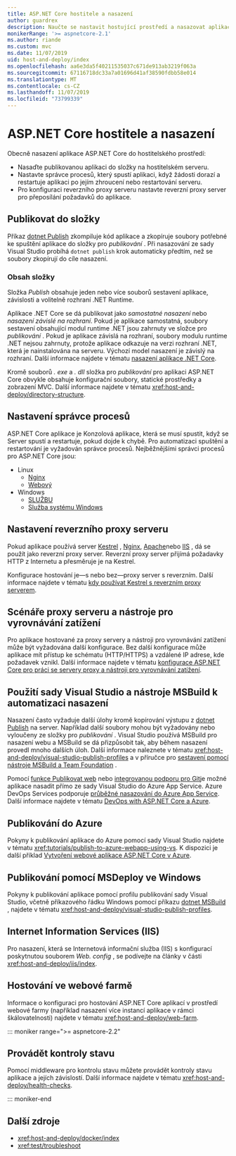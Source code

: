 ```yaml
---
title: ASP.NET Core hostitele a nasazení
author: guardrex
description: Naučte se nastavit hostující prostředí a nasazovat aplikace ASP.NET Core.
monikerRange: '>= aspnetcore-2.1'
ms.author: riande
ms.custom: mvc
ms.date: 11/07/2019
uid: host-and-deploy/index
ms.openlocfilehash: aa6e3da5f40211535037c671de913ab3219f063a
ms.sourcegitcommit: 67116718dc33a7a01696d41af38590fdbb58e014
ms.translationtype: MT
ms.contentlocale: cs-CZ
ms.lasthandoff: 11/07/2019
ms.locfileid: "73799339"
---
```

# <a name="host-and-deploy-aspnet-core"></a>ASP.NET Core hostitele a nasazení

Obecně nasazení aplikace ASP.NET Core do hostitelského prostředí:

* Nasaďte publikovanou aplikaci do složky na hostitelském serveru.
* Nastavte správce procesů, který spustí aplikaci, když žádosti dorazí a restartuje aplikaci po jejím zhroucení nebo restartování serveru.
* Pro konfiguraci reverzního proxy serveru nastavte reverzní proxy server pro přeposílání požadavků do aplikace.

## <a name="publish-to-a-folder"></a>Publikovat do složky

Příkaz [dotnet Publish](/dotnet/core/tools/dotnet-publish) zkompiluje kód aplikace a zkopíruje soubory potřebné ke spuštění aplikace do složky pro *publikování* . Při nasazování ze sady Visual Studio probíhá `dotnet publish` krok automaticky předtím, než se soubory zkopírují do cíle nasazení.

### <a name="folder-contents"></a>Obsah složky

Složka *Publish* obsahuje jeden nebo více souborů sestavení aplikace, závislosti a volitelně rozhraní .NET Runtime.

Aplikace .NET Core se dá publikovat jako *samostatné nasazení* nebo *nasazení závislé na rozhraní*. Pokud je aplikace samostatná, soubory sestavení obsahující modul runtime .NET jsou zahrnuty ve složce pro *publikování* . Pokud je aplikace závislá na rozhraní, soubory modulu runtime .NET nejsou zahrnuty, protože aplikace odkazuje na verzi rozhraní .NET, která je nainstalována na serveru. Výchozí model nasazení je závislý na rozhraní. Další informace najdete v tématu [nasazení aplikace .NET Core](/dotnet/core/deploying/).

Kromě souborů *. exe* a *. dll* složka pro *publikování* pro aplikaci ASP.NET Core obvykle obsahuje konfigurační soubory, statické prostředky a zobrazení MVC. Další informace najdete v tématu <xref:host-and-deploy/directory-structure>.

## <a name="set-up-a-process-manager"></a>Nastavení správce procesů

ASP.NET Core aplikace je Konzolová aplikace, která se musí spustit, když se Server spustí a restartuje, pokud dojde k chybě. Pro automatizaci spuštění a restartování je vyžadován správce procesů. Nejběžnějšími správci procesů pro ASP.NET Core jsou:

* Linux
  * [Nginx](xref:host-and-deploy/linux-nginx)
  * [Webový](xref:host-and-deploy/linux-apache)
* Windows
  * [SLUŽBU](xref:host-and-deploy/iis/index)
  * [Služba systému Windows](xref:host-and-deploy/windows-service)

## <a name="set-up-a-reverse-proxy"></a>Nastavení reverzního proxy serveru

Pokud aplikace používá server [Kestrel](xref:fundamentals/servers/kestrel) , [Nginx](xref:host-and-deploy/linux-nginx), [Apache](xref:host-and-deploy/linux-apache)nebo [IIS](xref:host-and-deploy/iis/index) , dá se použít jako reverzní proxy server. Reverzní proxy server přijímá požadavky HTTP z Internetu a přesměruje je na Kestrel.

Konfigurace hostování je&mdash;s nebo bez&mdash;proxy server s reverzním. Další informace najdete v tématu [kdy používat Kestrel s reverzním proxy serverem](xref:fundamentals/servers/kestrel#when-to-use-kestrel-with-a-reverse-proxy).

## <a name="proxy-server-and-load-balancer-scenarios"></a>Scénáře proxy serveru a nástroje pro vyrovnávání zatížení

Pro aplikace hostované za proxy servery a nástroji pro vyrovnávání zatížení může být vyžadována další konfigurace. Bez další konfigurace může aplikace mít přístup ke schématu (HTTP/HTTPS) a vzdálené IP adrese, kde požadavek vznikl. Další informace najdete v tématu [konfigurace ASP.NET Core pro práci se servery proxy a nástroji pro vyrovnávání zatížení](xref:host-and-deploy/proxy-load-balancer).

## <a name="use-visual-studio-and-msbuild-to-automate-deployments"></a>Použití sady Visual Studio a nástroje MSBuild k automatizaci nasazení

Nasazení často vyžaduje další úlohy kromě kopírování výstupu z [dotnet Publish](/dotnet/core/tools/dotnet-publish) na server. Například další soubory mohou být vyžadovány nebo vyloučeny ze složky pro *publikování* . Visual Studio používá MSBuild pro nasazení webu a MSBuild se dá přizpůsobit tak, aby během nasazení provedl mnoho dalších úloh. Další informace naleznete v tématu <xref:host-and-deploy/visual-studio-publish-profiles> a v příručce pro [sestavení pomocí nástroje MSBuild a Team Foundation](http://msbuildbook.com/) .

Pomocí [funkce Publikovat web](xref:tutorials/publish-to-azure-webapp-using-vs) nebo [integrovanou podporu pro Git](xref:host-and-deploy/azure-apps/azure-continuous-deployment)je možné aplikace nasadit přímo ze sady Visual Studio do Azure App Service. Azure DevOps Services podporuje [průběžné nasazování do Azure App Service](/azure/devops/pipelines/targets/webapp). Další informace najdete v tématu [DevOps with ASP.NET Core a Azure](xref:azure/devops/index).

## <a name="publish-to-azure"></a>Publikování do Azure

Pokyny k publikování aplikace do Azure pomocí sady Visual Studio najdete v tématu <xref:tutorials/publish-to-azure-webapp-using-vs>. K dispozici je další příklad [Vytvoření webové aplikace ASP.NET Core v Azure](/azure/app-service/app-service-web-get-started-dotnet).

## <a name="publish-with-msdeploy-on-windows"></a>Publikování pomocí MSDeploy ve Windows

Pokyny k publikování aplikace pomocí profilu publikování sady Visual Studio, včetně příkazového řádku Windows pomocí příkazu [dotnet MSBuild](/dotnet/core/tools/dotnet-msbuild) , najdete v tématu <xref:host-and-deploy/visual-studio-publish-profiles>.

## <a name="internet-information-services-iis"></a>Internet Information Services (IIS)

Pro nasazení, která se Internetová informační služba (IIS) s konfigurací poskytnutou souborem *Web. config* , se podívejte na články v části <xref:host-and-deploy/iis/index>.

## <a name="host-in-a-web-farm"></a>Hostování ve webové farmě

Informace o konfiguraci pro hostování ASP.NET Core aplikací v prostředí webové farmy (například nasazení více instancí aplikace v rámci škálovatelnosti) najdete v tématu <xref:host-and-deploy/web-farm>.

::: moniker range=">= aspnetcore-2.2"

## <a name="perform-health-checks"></a>Provádět kontroly stavu

Pomocí middleware pro kontrolu stavu můžete provádět kontroly stavu aplikace a jejích závislostí. Další informace najdete v tématu <xref:host-and-deploy/health-checks>.

::: moniker-end

## <a name="additional-resources"></a>Další zdroje

* <xref:host-and-deploy/docker/index>
* <xref:test/troubleshoot>
